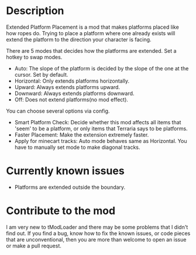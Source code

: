 # Description
Extended Platform Placement is a mod that makes platforms placed like how ropes do. Trying to place a platform where one already exists will extend the platform to the direction your character is facing.

There are 5 modes that decides how the platforms are extended. Set a hotkey to swap modes.
- Auto: The slope of the platform is decided by the slope of the one at the cursor. Set by default.
- Horizontal: Only extends platforms horizontally.
- Upward: Always extends platforms upward.
- Downward: Always extends platforms downward.
- Off: Does not extend platforms(no mod effect).

You can choose several options via config.
- Smart Platform Check: Decide whether this mod affects all items that 'seem' to be a platform, or only items that Terraria says to be platforms.
- Faster Placement: Make the extension extremely faster.
- Apply for minecart tracks: Auto mode behaves same as Horizontal. You have to manually set mode to make diagonal tracks.

# Currently known issues
- Platforms are extended outside the boundary.

# Contribute to the mod
I am very new to tModLoader and there may be some problems that I didn't find out.
If you find a bug, know how to fix the known issues, or code pieces that are unconventional, then you are more than welcome to open an issue or make a pull request.